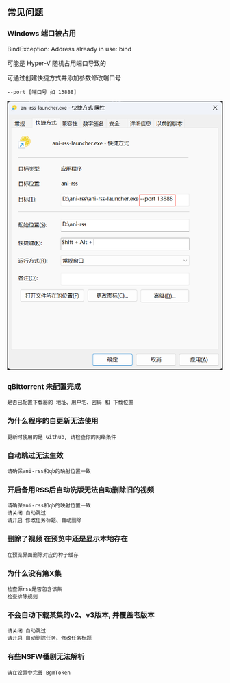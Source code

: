 ## 常见问题

### Windows 端口被占用

BindException: Address already in use: bind

可能是 Hyper-V 随机占用端口导致的

可通过创建快捷方式并添加参数修改端口号

    --port [端口号 如 13888]

![PixPin_2024-10-17_03-37-35.png](image/PixPin_2024-10-17_03-37-35.png)

### qBittorrent 未配置完成

    是否已配置下载器的 地址、用户名、密码 和 下载位置

### 为什么程序的自更新无法使用

    更新时使用的是 Github, 请检查你的网络条件

### 自动跳过无法生效

    请确保ani-rss和qb的映射位置一致

### 开启备用RSS后自动洗版无法自动删除旧的视频

    请确保ani-rss和qb的映射位置一致
    请关闭 自动跳过
    请开启 修改任务标题、自动删除

### 删除了视频 在预览中还是显示本地存在

    在预览界面删除对应的种子缓存

### 为什么没有第X集

    检查源rss是否包含该集
    检查排除规则

### 不会自动下载某集的v2、v3版本, 并覆盖老版本

    请关闭 自动跳过
    请开启 自动删除任务、修改任务标题

### 有些NSFW番剧无法解析

    请在设置中完善 BgmToken
